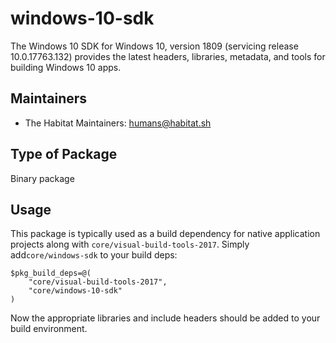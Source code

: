 # windows-10-sdk

The Windows 10 SDK for Windows 10, version 1809 (servicing release 10.0.17763.132) provides the latest headers, libraries, metadata, and tools for building Windows 10 apps.

## Maintainers

* The Habitat Maintainers: <humans@habitat.sh>

## Type of Package

Binary package


## Usage

This package is typically used as a build dependency for native application projects along with `core/visual-build-tools-2017`. Simply add`core/windows-sdk` to your build deps:

```
$pkg_build_deps=@(
    "core/visual-build-tools-2017",
    "core/windows-10-sdk"
)
```

Now the appropriate libraries and include headers should be added to your build environment.

